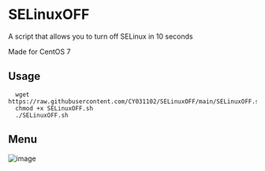 # SELinuxOFF
A script that allows you to turn off SELinux in 10 seconds

Made for CentOS 7

## Usage
      wget https://raw.githubusercontent.com/CY031102/SELinuxOFF/main/SELinuxOFF.sh
      chmod +x SELinuxOFF.sh
      ./SELinuxOFF.sh

## Menu
![image](https://user-images.githubusercontent.com/52792159/164973273-c92aa7e2-aced-452e-b87a-e50515f154ef.png)
